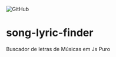 
![GitHub](https://img.shields.io/github/license/VictorHugoDC1999/song-lyric-finder)
# song-lyric-finder
Buscador de letras de Músicas em Js Puro
